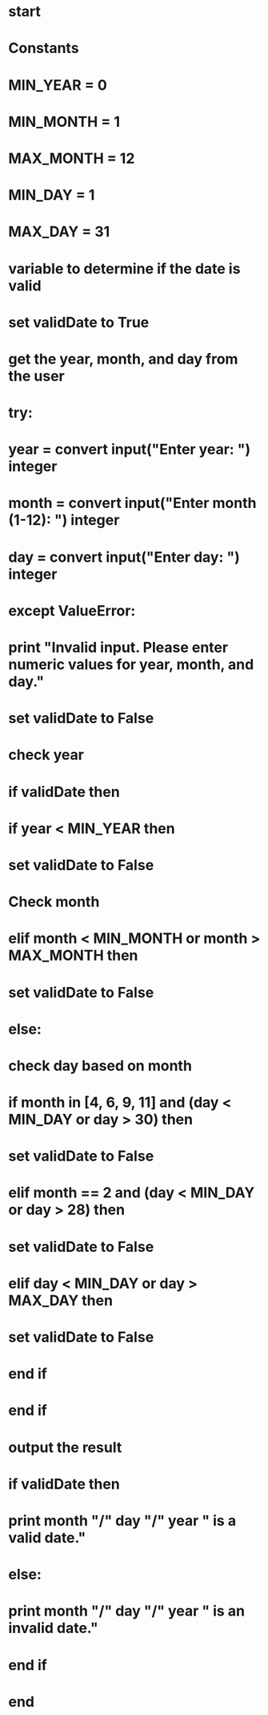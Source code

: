 # start

# Constants
# MIN_YEAR = 0
# MIN_MONTH = 1
# MAX_MONTH = 12
# MIN_DAY = 1
# MAX_DAY = 31

# variable to determine if the date is valid
# set validDate to True

# get the year, month, and day from the user
# try:
# year = convert input("Enter year: ")  integer
# month = convert input("Enter month (1-12): ")  integer
# day = convert input("Enter day: ")  integer
# except ValueError:
# print "Invalid input. Please enter numeric values for year, month, and day."
# set validDate to False

# check year
# if validDate then
# if year < MIN_YEAR then
# set validDate to False
# Check month
# elif month < MIN_MONTH or month > MAX_MONTH then
# set validDate to False
# else:
# check day based on month
# if month in [4, 6, 9, 11] and (day < MIN_DAY or day > 30) then
# set validDate to False
# elif month == 2 and (day < MIN_DAY or day > 28) then
# set validDate to False
# elif day < MIN_DAY or day > MAX_DAY then
# set validDate to False
# end if
# end if

# output the result
# if validDate then
# print month "/" day "/" year " is a valid date."
# else:
# print month "/" day "/" year " is an invalid date."
# end if

# end
